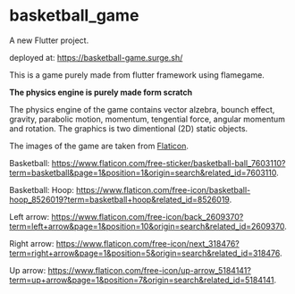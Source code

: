 # basketball_game

A new Flutter project.

deployed at:
https://basketball-game.surge.sh/

This is a game purely made from flutter framework using flamegame.

**The physics engine is purely made form scratch**

The physics engine of the game contains vector alzebra, bounch effect, gravity, parabolic motion, momentum, tengential force, angular momentum and rotation. 
The graphics is two dimentional (2D) static objects.


The images of the game are taken from [Flaticon](https://www.flaticon.com/).

Basketball: https://www.flaticon.com/free-sticker/basketball-ball_7603110?term=basketball&page=1&position=1&origin=search&related_id=7603110.

Basketball: Hoop: https://www.flaticon.com/free-icon/basketball-hoop_8526019?term=basketball+hoop&related_id=8526019.

Left arrow: https://www.flaticon.com/free-icon/back_2609370?term=left+arrow&page=1&position=10&origin=search&related_id=2609370.

Right arrow: https://www.flaticon.com/free-icon/next_318476?term=right+arrow&page=1&position=5&origin=search&related_id=318476.

Up arrow: https://www.flaticon.com/free-icon/up-arrow_5184141?term=up+arrow&page=1&position=7&origin=search&related_id=5184141.
